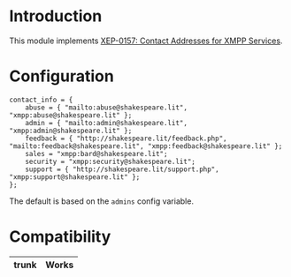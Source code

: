 # Introduction #

This module implements [XEP-0157: Contact Addresses for XMPP Services](http://xmpp.org/extensions/xep-0157.html).

# Configuration #

```
contact_info = {
	abuse = { "mailto:abuse@shakespeare.lit", "xmpp:abuse@shakespeare.lit" };
	admin = { "mailto:admin@shakespeare.lit", "xmpp:admin@shakespeare.lit" };
	feedback = { "http://shakespeare.lit/feedback.php", "mailto:feedback@shakespeare.lit", "xmpp:feedback@shakespeare.lit" };
	sales = "xmpp:bard@shakespeare.lit";
	security = "xmpp:security@shakespeare.lit";
	support = { "http://shakespeare.lit/support.php", "xmpp:support@shakespeare.lit" };
};
```

The default is based on the `admins` config variable.

# Compatibility #

|trunk|Works|
|:----|:----|